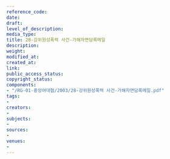 ```yaml
---
reference_code: 
date: 
draft: 
level_of_description: 
media_type: 
title: 28-강위원성폭력 사건-가해자면담록메일
description: 
weight: 
modified_at: 
created_at: 
link: 
public_access_status: 
copyright_status: 
components:
- "/RG-01-중앙여대협/2003/28-강위원성폭력 사건-가해자면담록메일.pdf"
tags:
- 
creators:
- 
subjects:
- 
sources:
- 
venues:
- 
---
```


